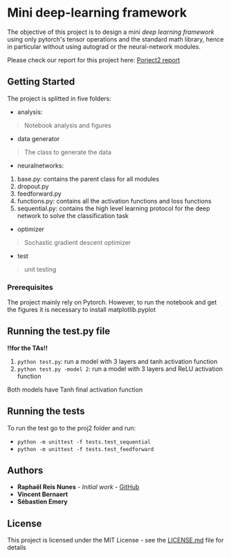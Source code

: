 # Mini deep-learning framework

The objective of this project is to design a mini *deep learning framework* using only pytorch's
tensor operations and the standard math library, hence in particular without using autograd or the
neural-network modules.


Please check our report for this project here: [Porject2 report](https://github.com/raphaelreis/EE559-DeepLearning-MiniProjects/blob/master/Proj2/EE559_proj2_report.pdf)

## Getting Started

The project is splitted in five folders:
* analysis:
> Notebook analysis and figures
* data generator
> The class to generate the data
* neuralnetworks:
1. base.py: contains the parent class for all modules
2. dropout.py
3. feedforward.py
4. functions.py: contains all the activation functions and loss functions
5. sequential.py: contains the high level learning protocol for the deep network to solve the classification task
* optimizer
> Sochastic gradient descent optimizer
* test
> unit testing

### Prerequisites

The project mainly rely on Pytorch. However, to run the notebook and get the figures it is necessary to install matplotlib.pyplot

## Running the test.py file
**!!for the TAs!!**

1) `python test.py`: run a model with 3 layers and tanh activation function
2) `python test.py -model 2`: run a model with 3 layers and ReLU activation function

Both models have Tanh final activation function

## Running the tests

To run the test go to the proj2 folder and run:
* `python -m unittest -f tests.test_sequential`
* `python -m unittest -f tests.test_feedforward`

## Authors

* **Raphaël Reis Nunes** - *Initial work* - [GitHub](https://github.com/raphaelreis)
* **Vincent Bernaert**
* **Sébastien Emery**


## License

This project is licensed under the MIT License - see the [LICENSE.md](LICENSE.md) file for details
